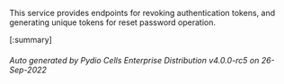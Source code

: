 






This service provides endpoints for revoking authentication tokens, and generating unique tokens for reset password operation.

[:summary]

###### Auto generated by Pydio Cells Enterprise Distribution v4.0.0-rc5 on 26-Sep-2022
